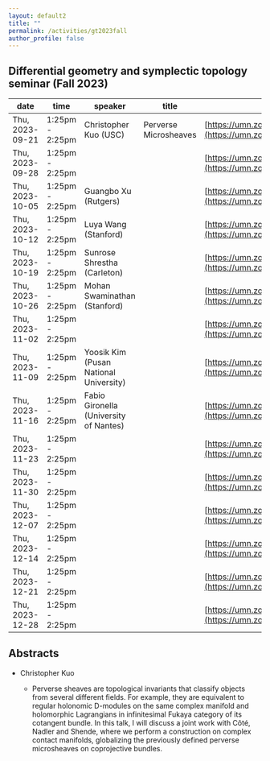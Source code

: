 ```yaml
---
layout: default2
title: ""
permalink: /activities/gt2023fall
author_profile: false
---
```


## Differential geometry and symplectic topology seminar (Fall 2023)

| date | time | speaker | title | location
| -- | -- | ---- | -------- | ----- 
 | Thu, 2023-09-21 | 1:25pm - 2:25pm | Christopher Kuo (USC) | Perverse Microsheaves | [https://umn.zoom.us/j/99199273342](https://umn.zoom.us/j/99199273342) | 
 | Thu, 2023-09-28 | 1:25pm - 2:25pm |  |  | [https://umn.zoom.us/j/99199273342](https://umn.zoom.us/j/99199273342) | 
 | Thu, 2023-10-05 | 1:25pm - 2:25pm | Guangbo Xu (Rutgers) |  | [https://umn.zoom.us/j/99199273342](https://umn.zoom.us/j/99199273342) | 
 | Thu, 2023-10-12 | 1:25pm - 2:25pm | Luya Wang (Stanford) |  | [https://umn.zoom.us/j/99199273342](https://umn.zoom.us/j/99199273342) | 
 | Thu, 2023-10-19 | 1:25pm - 2:25pm | Sunrose Shrestha (Carleton) |  | [https://umn.zoom.us/j/99199273342](https://umn.zoom.us/j/99199273342) | 
 | Thu, 2023-10-26 | 1:25pm - 2:25pm | Mohan Swaminathan (Stanford)  |  | [https://umn.zoom.us/j/99199273342](https://umn.zoom.us/j/99199273342) | 
 | Thu, 2023-11-02 | 1:25pm - 2:25pm |  |  | [https://umn.zoom.us/j/99199273342](https://umn.zoom.us/j/99199273342) | 
 | Thu, 2023-11-09 | 1:25pm - 2:25pm | Yoosik Kim (Pusan National University) |  | [https://umn.zoom.us/j/99199273342](https://umn.zoom.us/j/99199273342) | 
 | Thu, 2023-11-16 | 1:25pm - 2:25pm | Fabio Gironella (University of Nantes) |  | [https://umn.zoom.us/j/99199273342](https://umn.zoom.us/j/99199273342) | 
 | Thu, 2023-11-23 | 1:25pm - 2:25pm |  |  | [https://umn.zoom.us/j/99199273342](https://umn.zoom.us/j/99199273342) | 
 | Thu, 2023-11-30 | 1:25pm - 2:25pm |  |  | [https://umn.zoom.us/j/99199273342](https://umn.zoom.us/j/99199273342) | 
 | Thu, 2023-12-07 | 1:25pm - 2:25pm |  |  | [https://umn.zoom.us/j/99199273342](https://umn.zoom.us/j/99199273342) | 
 | Thu, 2023-12-14 | 1:25pm - 2:25pm |  |  | [https://umn.zoom.us/j/99199273342](https://umn.zoom.us/j/99199273342) | 
 | Thu, 2023-12-21 | 1:25pm - 2:25pm |  |  | [https://umn.zoom.us/j/99199273342](https://umn.zoom.us/j/99199273342) | 
 | Thu, 2023-12-28 | 1:25pm - 2:25pm |  |  | [https://umn.zoom.us/j/99199273342](https://umn.zoom.us/j/99199273342) | 


## Abstracts

- Christopher Kuo

  - Perverse sheaves are topological invariants that classify objects from several different fields. For example, they are equivalent to regular holonomic D-modules on the same complex manifold and holomorphic Lagrangians in infinitesimal Fukaya category of its cotangent bundle. In this talk, I will discuss a joint work with Côté, Nadler and Shende, where we perform a construction on complex contact manifolds, globalizing the previously defined perverse microsheaves on coprojective bundles. 

